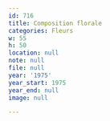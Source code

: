 ```yaml
---
id: 716
title: Composition florale
categories: Fleurs
w: 55
h: 50
location: null
note: null
file: null
year: '1975'
year_start: 1975
year_end: null
image: null

---
```


